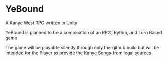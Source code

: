 # YeBound
A Kanye West RPG written in Unity

YeBound is planned to be a combination of an RPG, Rythm, and Turn Based game

The game will be playable silently through only the github build but will be intended for the Player to provide the Kanye Songs from legal sources

